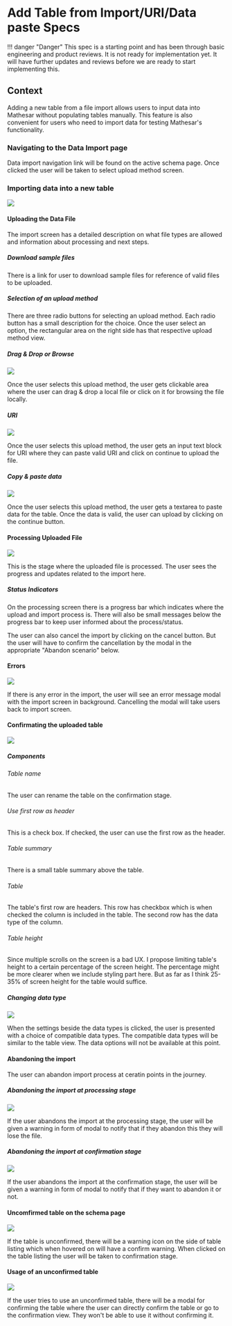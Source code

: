 # Add Table from Import/URI/Data paste Specs

!!! danger "Danger"
    This spec is a starting point and has been through basic engineering and product reviews. It is not ready for implementation yet. It will have further updates and reviews before we are ready to start implementing this.


## Context
Adding a new table from a file import allows users to input data into Mathesar without populating tables manually. This feature is also convenient for users who need to import data for testing Mathesar's functionality.

### Navigating to the Data Import page

Data import navigation link will be found on the active schema page. Once clicked the user will be taken to select upload method screen.

### Importing data into a new table
![](/assets/design/specs/table-import/uhmhbecvbb8cji2LVGFRWo.png)

#### Uploading the Data File
The import screen has a detailed description on what file types are allowed and information about processing and next steps.

##### Download sample files
There is a link for user to download sample files for reference of valid files to be uploaded.

##### Selection of an upload method
There are three radio buttons for selecting an upload method. Each radio button has a small description for the choice. Once the user select an option, the rectangular area on the right side has that respective upload method view.

##### Drag & Drop or Browse
![](/assets/design/specs/table-import/uhmhbecvbb8cji2LVGFRWo.png)

Once the user selects this upload method, the user gets clickable area where the user can drag & drop a local file or click on it for browsing the file locally.

##### URI
![](/assets/design/specs/table-import/r7fmqfwG2hmjTTbwvMRehr.png)

Once the user selects this upload method, the user gets an input text block for URI where they can paste valid URI and click on continue to upload the file.

##### Copy & paste data
![](/assets/design/specs/table-import/uC1C6dxPCze6oiHHTAkAvt.png)

Once the user selects this upload method, the user gets a textarea to paste data for the table. Once the data is valid, the user can upload by clicking on the continue button.

#### Processing Uploaded File
![](/assets/design/specs/table-import/9d1wf4y7cgBUawWbdcoThs.png)

This is the stage where the uploaded file is processed. The user sees the progress and updates related to the import here. 

##### Status Indicators

On the processing screen there is a progress bar which indicates where the upload and import process is. There will also be small messages below the progress bar to keep user informed about the process/status.

The user can also cancel the import by clicking on the cancel button. But the user will have to confirm the cancellation by the modal in the appropriate "Abandon scenario" below.

#### Errors 
![](/assets/design/specs/table-import/asGm1LMUCEvjCd1jBdcDEA.png)

If there is any error in the import, the user will see an error message modal with the import screen in background. Cancelling the modal will take users back to import screen.

#### Confirmating the uploaded table
![](/assets/design/specs/table-import/g1YFz8wYRm71tQ5W6skCX7.png)

##### Components

###### Table name
The user can rename the table on the confirmation stage. 

###### Use first row as header
This is a check box. If checked, the user can use the first row as the header.

###### Table summary
There is a small table summary above the table. 

###### Table 
The table's first row are headers. This row has checkbox which is when checked the column is included in the table. The second row has the data type of the column. 

###### Table height
Since multiple scrolls on the screen is a bad UX. I propose limiting table's height to a certain percentage of the screen height. The percentage might be more clearer when we include styling part here. But as far as I think 25-35% of screen height for the table would suffice. 

##### Changing data type
![](/assets/design/specs/table-import/agFL3gk3gc7pkgjc2GUcw3.png)

When the settings beside the data types is clicked, the user is presented with a choice of compatible data types. The compatible data types will be similar to the table view. The data options will not be available at this point. 

#### Abandoning the import 
The user can abandon import process at ceratin points in the journey.

##### Abandoning the import at processing stage
![](/assets/design/specs/table-import/8WvP45gNpqAm3UYUM1r3m2.png)

If the user abandons the import at the processing stage, the user will be given a warning in form of modal to notify that if they abandon this they will lose the file.

##### Abandoning the import at confirmation stage
![](/assets/design/specs/table-import/6XqnBjSAk2FUAK8DyexoU5.png)

If the user abandons the import at the confirmation stage, the user will be given a warning in form of modal to notify that if they want to abandon it or not.

#### Uncomfirmed table on the schema page
![](/assets/design/specs/table-import/vr3pvTp1cUsMJw7gb8xNKY.png)

If the table is unconfirmed, there will be a warning icon on the side of table listing which when hovered on will have a confirm warning. When clicked on the table listing the user will be taken to confirmation stage.

#### Usage of an unconfirmed table
![](/assets/design/specs/table-import/kLkhvgR9Uk1njGbmgh9msB.png)

If the user tries to use an unconfirmed table, there will be a modal for confirming the table where the user can directly confirm the table or go to the confirmation view. They won't be able to use it without confirming it.
